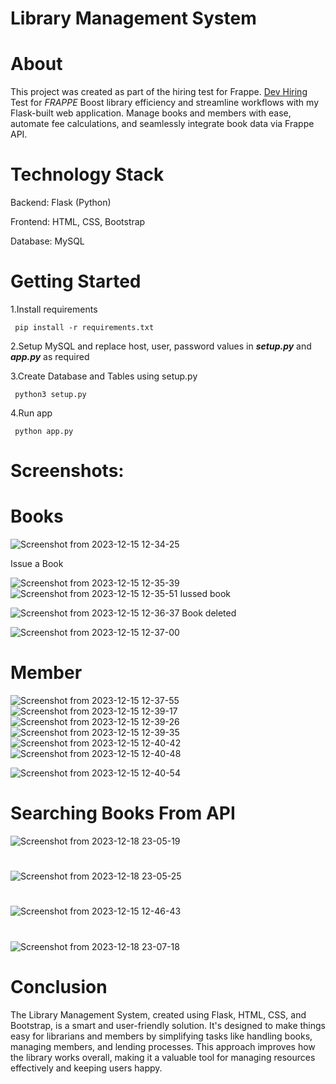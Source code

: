 # Library Management System

# About
This project was created as part of the hiring test for Frappe. [ Dev Hiring](https://frappe.io/dev-hiring-test) Test for *FRAPPE* Boost library efficiency and streamline workflows with my Flask-built web application. Manage books and members with ease, automate fee calculations, and seamlessly integrate book data via Frappe API.

# Technology Stack
Backend: Flask (Python)

Frontend: HTML, CSS, Bootstrap

Database: MySQL

# Getting Started
1.Install requirements 
```
 pip install -r requirements.txt
```
2.Setup MySQL and replace host, user, password values in ***setup.py*** and ***app.py*** as required

3.Create Database and Tables using setup.py
```
 python3 setup.py
```

4.Run app
```  
 python app.py
```
# Screenshots:
# Books
![Screenshot from 2023-12-15 12-34-25](https://github.com/deeptigupta222/library-management-system-flask-g/assets/121033115/b24b431b-863a-43c6-8fae-c6d17f52cb29)

Issue a Book

![Screenshot from 2023-12-15 12-35-39](https://github.com/deeptigupta222/library-management-system-flask-g/assets/121033115/0d38f718-32e3-442c-900d-cffd23f530f4)
![Screenshot from 2023-12-15 12-35-51](https://github.com/deeptigupta222/library-management-system-flask-g/assets/121033115/31f072ea-9b06-40b6-92be-6bb2be2e9208)
Iussed book

![Screenshot from 2023-12-15 12-36-37](https://github.com/deeptigupta222/library-management-system-flask-g/assets/121033115/b7a9e0f5-1844-46e4-b21e-bb24692be4f9)
Book deleted

![Screenshot from 2023-12-15 12-37-00](https://github.com/deeptigupta222/library-management-system-flask-g/assets/121033115/42a39882-ee56-4ab7-b85b-f022927ee5b7)

# Member
![Screenshot from 2023-12-15 12-37-55](https://github.com/deeptigupta222/library-management-system-flask-g/assets/121033115/9828663d-6d5a-47e8-ba4c-eaccb8fac6e1)
![Screenshot from 2023-12-15 12-39-17](https://github.com/deeptigupta222/library-management-system-flask-g/assets/121033115/e260640c-6cea-443b-b874-cc5f7d02be6b)
![Screenshot from 2023-12-15 12-39-26](https://github.com/deeptigupta222/library-management-system-flask-g/assets/121033115/7fda8c2c-415e-4eb9-bd72-4076ef152cdc)
![Screenshot from 2023-12-15 12-39-35](https://github.com/deeptigupta222/library-management-system-flask-g/assets/121033115/50b47b31-e8ec-4d01-aa37-043aaab13345)
![Screenshot from 2023-12-15 12-40-42](https://github.com/deeptigupta222/library-management-system-flask-g/assets/121033115/df9b6a28-8ab4-4265-90bb-724e9dde762e)
![Screenshot from 2023-12-15 12-40-48](https://github.com/deeptigupta222/library-management-system-flask-g/assets/121033115/4e2f5292-89a7-41ed-af62-6542cab56fab)

![Screenshot from 2023-12-15 12-40-54](https://github.com/deeptigupta222/library-management-system-flask-g/assets/121033115/961e89e0-2fc4-430f-bc44-6a046029f838)

# Searching Books From API

![Screenshot from 2023-12-18 23-05-19](https://github.com/deeptigupta222/library-management-system-flask-g/assets/121033115/932db48c-6ed2-4f3a-9d1e-fafc47344c9d)

#

![Screenshot from 2023-12-18 23-05-25](https://github.com/deeptigupta222/library-management-system-flask-g/assets/121033115/b0144bd3-a675-43ad-af82-e296947eb710)

#

![Screenshot from 2023-12-15 12-46-43](https://github.com/deeptigupta222/library-management-system-flask-g/assets/121033115/603d1c11-6945-4bef-bc40-488a1d11bca2)
#


![Screenshot from 2023-12-18 23-07-18](https://github.com/deeptigupta222/library-management-system-flask-g/assets/121033115/e3813e4d-c9bd-49b9-9c0c-b1e7824ce525)


# Conclusion
The Library Management System, created using Flask, HTML, CSS, and Bootstrap, is a smart and user-friendly solution. It's designed to make things easy for librarians and members by simplifying tasks like handling books, managing members, and lending processes. This approach improves how the library works overall, making it a valuable tool for managing resources effectively and keeping users happy.

